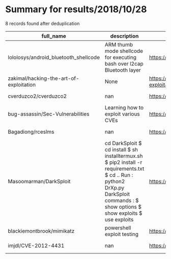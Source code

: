 
# Summary for results/2018/10/28
    
8 records found after deduplication

| full_name | description | html_url | matched_list | matched_count | pushed_at | size | stargazers_count | language | forks_count |
|-----------------------------------------|--------------------------------------------------------------------------------------------------------------------------------------------------------------------------------------------------|------------------------------------------------------------|-----------------------|-----------------|---------------------------|--------|--------------------|------------|---------------|
| lololosys/android_bluetooth_shellcode | ARM thumb mode shellcode for executing bash over l2cap Bluetooth layer | https://github.com/lololosys/android_bluetooth_shellcode | ['shellcode'] | 1 | 2018-10-28 13:14:41+00:00 | 16 | 5 | Assembly | 0 |
| zakimal/hacking-the-art-of-exploitation | None | https://github.com/zakimal/hacking-the-art-of-exploitation | ['exploit'] | 1 | 2018-10-28 13:09:37+00:00 | 8 | 1 | C | 0 |
| cverduzco2/cverduzco2 | nan | https://github.com/cverduzco2/cverduzco2 | ['cve-2'] | 1 | 2018-10-28 00:15:50+00:00 | 0 | 0 | | 0 |
| bug-assassin/Sec-Vulnerabilities | Learning how to exploit various CVEs | https://github.com/bug-assassin/Sec-Vulnerabilities | ['exploit'] | 1 | 2018-10-28 02:20:06+00:00 | 0 | 0 | | 0 |
| Bagadiong/rceslms | nan | https://github.com/Bagadiong/rceslms | ['rce'] | 1 | 2018-10-28 23:36:15+00:00 | 17992 | 0 | PHP | 0 |
| Masoomarman/DarkSploit | cd DarkSploit $ cd install $ sh installtermux.sh $ pip2 install -r requirements.txt $ cd .. Run : python2 DrXp.py DarkSploit commands : $ show options $ show exploits $ use exploits | https://github.com/Masoomarman/DarkSploit | ['exploit', 'sploit'] | 2 | 2018-10-28 04:22:34+00:00 | 0 | 2 | | 1 |
| blackiemontbrook/mimikatz | powershell exploit testing | https://github.com/blackiemontbrook/mimikatz | ['exploit'] | 1 | 2018-10-28 21:39:24+00:00 | 279 | 0 | PowerShell | 0 |
| imjdl/CVE-2012-4431 | nan | https://github.com/imjdl/CVE-2012-4431 | ['cve-2'] | 1 | 2018-10-28 07:55:37+00:00 | 33860 | 0 | Java | 0 |
